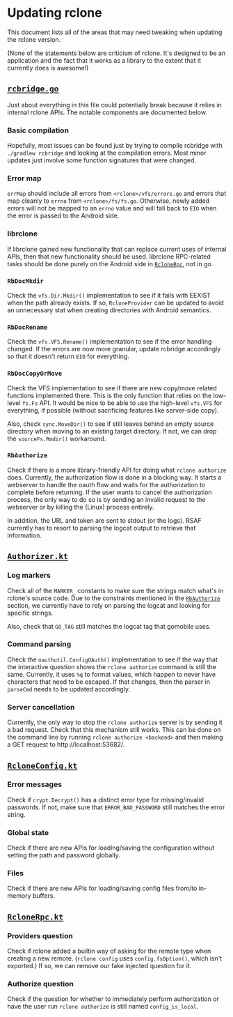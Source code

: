 # Updating rclone

This document lists all of the areas that may need tweaking when updating the rclone version.

(None of the statements below are criticism of rclone. It's designed to be an application and the fact that it works as a library to the extent that it currently does is awesome!)

## [`rcbridge.go`](rcbridge/rcbridge.go)

Just about everything in this file could potentially break because it relies in internal rclone APIs. The notable components are documented below.

### Basic compilation

Hopefully, most issues can be found just by trying to compile rcbridge with `./gradlew rcbridge` and looking at the compilation errors. Most minor updates just involve some function signatures that were changed.

### Error map

`errMap` should include all errors from `<rclone>/vfs/errors.go` and errors that map cleanly to `errno` from `<rclone>/fs/fs.go`. Otherwise, newly added errors will not be mapped to an `errno` value and will fall back to `EIO` when the error is passed to the Android side.

### librclone

If librclone gained new functionality that can replace current uses of internal APIs, then that new functionality should be used. librclone RPC-related tasks should be done purely on the Android side in [`RcloneRpc`](./app/src/main/java/com/chiller3/rsaf/RcloneRpc.kt), not in go.

### `RbDocMkdir`

Check the `vfs.Dir.Mkdir()` implementation to see if it fails with EEXIST when the path already exists. If so, `RcloneProvider` can be updated to avoid an unnecessary stat when creating directories with Android semantics.

### `RbDocRename`

Check the `vfs.VFS.Rename()` implementation to see if the error handling changed. If the errors are now more granular, update rcbridge accordingly so that it doesn't return `EIO` for everything.

### `RbDocCopyOrMove`

Check the VFS implementation to see if there are new copy/move related functions implemented there. This is the only function that relies on the low-level `fs.Fs` API. It would be nice to be able to use the high-level `vfs.VFS` for everything, if possible (without sacrificing features like server-side copy).

Also, check `sync.MoveDir()` to see if still leaves behind an empty source directory when moving to an existing target directory. If not, we can drop the `sourceFs.Rmdir()` workaround.

### `RbAuthorize`

Check if there is a more library-friendly API for doing what `rclone authorize` does. Currently, the authorization flow is done in a blocking way. It starts a webserver to handle the oauth flow and waits for the authorization to complete before returning. If the user wants to cancel the authorization process, the only way to do so is by sending an invalid request to the webserver or by killing the (Linux) process entirely.

In addition, the URL and token are sent to stdout (or the logs). RSAF currently has to resort to parsing the logcat output to retrieve that information.

## [`Authorizer.kt`](./app/src/main/java/com/chiller3/rsaf/Authorizer.kt)

### Log markers

Check all of the `MARKER_` constants to make sure the strings match what's in rclone's source code. Due to the constraints mentioned in the [`RbAuthorize`](#rbauthorize) section, we currently have to rely on parsing the logcat and looking for specific strings.

Also, check that `GO_TAG` still matches the logcat tag that gomobile uses.

### Command parsing

Check the `oauthutil.ConfigOAuth()` implementation to see if the way that the interactive question shows the `rclone authorize` command is still the same. Currently, it uses `%q` to format values, which happen to never have characters that need to be escaped. If that changes, then the parser in `parseCmd` needs to be updated accordingly.

### Server cancellation

Currently, the only way to stop the `rclone authorize` server is by sending it a bad request. Check that this mechanism still works. This can be done on the command line by running `rclone authorize <backend>` and then making a GET request to http://localhost:53682/.

## [`RcloneConfig.kt`](./app/src/main/java/com/chiller3/rsaf/RcloneConfig.kt)

### Error messages

Check if `crypt.Decrypt()` has a distinct error type for missing/invalid passwords. If not, make sure that `ERROR_BAD_PASSWORD` still matches the error string.

### Global state

Check if there are new APIs for loading/saving the configuration without setting the path and password globally.

### Files

Check if there are new APIs for loading/saving config files from/to in-memory buffers.

## [`RcloneRpc.kt`](./app/src/main/java/com/chiller3/rsaf/RcloneRpc.kt)

### Providers question

Check if rclone added a builtin way of asking for the remote type when creating a new remote. (`rclone config` uses `config.fsOption()`, which isn't exported.) If so, we can remove our fake injected question for it.

### Authorize question

Check if the question for whether to immediately perform authorization or have the user run `rclone authorize` is still named `config_is_local`.
